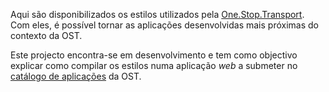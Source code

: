 Aqui são disponibilizados os estilos utilizados pela [One.Stop.Transport](https://www.ost.pt). Com eles, é possível tornar as aplicações desenvolvidas mais próximas do contexto da OST.

Este projecto encontra-se em desenvolvimento e tem como objectivo explicar como compilar os estilos numa aplicação *web* a submeter no [catálogo de aplicações](https://www.ost.pt/store/web) da OST.